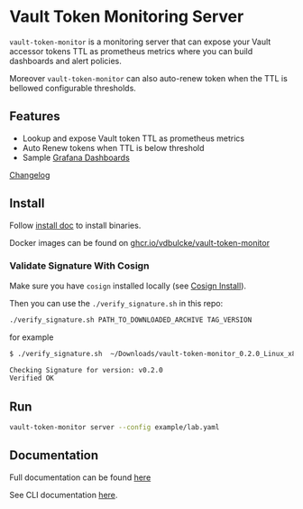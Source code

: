 # Vault Token Monitoring Server

`vault-token-monitor`  is a monitoring server that can expose your Vault accessor tokens TTL as prometheus metrics where you can build dashboards and alert policies. 


Moreover `vault-token-monitor`  can also auto-renew token when the TTL is bellowed configurable thresholds.

## Features

- Lookup and expose Vault token TTL as prometheus metrics
- Auto Renew tokens when TTL is below threshold
- Sample [Grafana Dashboards ](./tutorial/grafana-terraform-config/dashboards/)

[Changelog](./CHANGELOG.md)

## Install 

Follow [install doc](https://vdbulcke.github.io/vault-token-monitor/install/) to install binaries. 

Docker images can be found on [ghcr.io/vdbulcke/vault-token-monitor](https://github.com/vdbulcke/vault-token-monitor/pkgs/container/vault-token-monitor)



### Validate Signature With Cosign

Make sure you have `cosign` installed locally (see [Cosign Install](https://docs.sigstore.dev/cosign/installation/)).


Then you can use the `./verify_signature.sh` in this repo: 

```bash
./verify_signature.sh PATH_TO_DOWNLOADED_ARCHIVE TAG_VERSION
```
for example
```bash
$ ./verify_signature.sh  ~/Downloads/vault-token-monitor_0.2.0_Linux_x86_64.tar.gz v0.2.0

Checking Signature for version: v0.2.0
Verified OK

```

## Run 

```bash
vault-token-monitor server --config example/lab.yaml
```

## Documentation

Full documentation can be found [here](https://vdbulcke.github.io/vault-token-monitor/)

See CLI documentation [here](./doc/vault-token-monitor.md).
